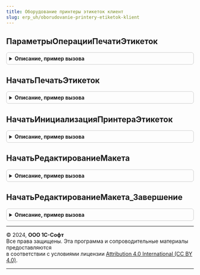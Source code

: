 ```yaml
---
title: Оборудование принтеры этикеток клиент
slug: erp_uh/oborudovanie-printery-etiketok-klient
---
```



## ПараметрыОперацииПечатиЭтикеток
<details style="margin: 1em 0; padding: 0.5em; border: 1px solid #ccc; border-radius: 6px;">

<summary style="font-weight: bold; cursor: pointer;">Описание, пример вызова</summary>

```bsl

// Заполняет структуру дополнительных параметров операции на Оборудовании.
//
// Параметры:
//  ОписаниеЭтикеткиВXML - Строка - XML описание макета этикетки
//  ДанныеДляПечати - Массив
//
// Возвращаемое значение:
//  Структура.
//
Функция ПараметрыОперацииПечатиЭтикеток(ОписаниеЭтикеткиВXML = Неопределено, ДанныеДляПечати = Неопределено) Экспорт
```

Пример вызова
```bsl
Результат = ОборудованиеПринтерыЭтикетокКлиент.ПараметрыОперацииПечатиЭтикеток(ОписаниеЭтикеткиВXML, ДанныеДляПечати);
```
</details>

## НачатьПечатьЭтикеток
<details style="margin: 1em 0; padding: 0.5em; border: 1px solid #ccc; border-radius: 6px;">

<summary style="font-weight: bold; cursor: pointer;">Описание, пример вызова</summary>

```bsl

// Начать печать этикеток.
//
// Параметры:
//   ОповещениеПриЗавершении - ОписаниеОповещения - оповещение при завершении.
//   ИдентификаторКлиента    - ФормаКлиентскогоПриложения -идентификатор формы.
//   ИдентификаторУстройства - СправочникСсылка.ПодключаемоеОборудование - идентификатор устройства, если неопределенно - будет предложен выбор.
//   ПараметрыОперации       - Структура - параметры выполнения операции.
//   ДополнительныеПараметры - Структура - дополнительные команды.
//
Процедура НачатьПечатьЭтикеток(ОповещениеПриЗавершении, ИдентификаторКлиента, ИдентификаторУстройства, ПараметрыОперации, ДополнительныеПараметры = Неопределено) Экспорт
```

Пример вызова
```bsl
ОборудованиеПринтерыЭтикетокКлиент.НачатьПечатьЭтикеток(ОповещениеПриЗавершении, ИдентификаторКлиента, ИдентификаторУстройства, ПараметрыОперации, ДополнительныеПараметры);
```
</details>

## НачатьИнициализацияПринтераЭтикеток
<details style="margin: 1em 0; padding: 0.5em; border: 1px solid #ccc; border-radius: 6px;">

<summary style="font-weight: bold; cursor: pointer;">Описание, пример вызова</summary>

```bsl

// Начать инициализацию принтера этикеток.
//
// Параметры:
//   ОповещениеПриЗавершении - ОписаниеОповещения - оповещение при завершении.
//   ИдентификаторКлиента    - ФормаКлиентскогоПриложения -идентификатор формы.
//   ИдентификаторУстройства - СправочникСсылка.ПодключаемоеОборудование - идентификатор устройства, если неопределенно - будет предложен выбор.
//   ПараметрыОперации       - Структура - параметры выполнения операции.
//   ДополнительныеПараметры - Структура - дополнительные команды.
//
Процедура НачатьИнициализацияПринтераЭтикеток(ОповещениеПриЗавершении, ИдентификаторКлиента, ИдентификаторУстройства, ПараметрыОперации = Неопределено, ДополнительныеПараметры = Неопределено) Экспорт
```

Пример вызова
```bsl
ОборудованиеПринтерыЭтикетокКлиент.НачатьИнициализацияПринтераЭтикеток(ОповещениеПриЗавершении, ИдентификаторКлиента, ИдентификаторУстройства, ПараметрыОперации, ДополнительныеПараметры);
```
</details>

## НачатьРедактированиеМакета
<details style="margin: 1em 0; padding: 0.5em; border: 1px solid #ccc; border-radius: 6px;">

<summary style="font-weight: bold; cursor: pointer;">Описание, пример вызова</summary>

```bsl

// Начать редактирование макета.
//
// Параметры:
//  ОповещениеПриЗавершенииРедактирования - ОписаниеОповещения
//  ОписаниеЭтикеткиВXML - Строка - XML описание макета этикетки
//  АдресХранилищаСКД - Строка
//  АдресМакета - Строка
//
Процедура НачатьРедактированиеМакета(ОповещениеПриЗавершенииРедактирования, ОписаниеЭтикеткиВXML, АдресХранилищаСКД, АдресМакета = "") Экспорт
```

Пример вызова
```bsl
ОборудованиеПринтерыЭтикетокКлиент.НачатьРедактированиеМакета(ОповещениеПриЗавершенииРедактирования, ОписаниеЭтикеткиВXML, АдресХранилищаСКД, АдресМакета);
```
</details>

## НачатьРедактированиеМакета_Завершение
<details style="margin: 1em 0; padding: 0.5em; border: 1px solid #ccc; border-radius: 6px;">

<summary style="font-weight: bold; cursor: pointer;">Описание, пример вызова</summary>

```bsl

// Завершение редактирования макета
//
// Параметры:
//  Результат - Структура
//  ДополнительныеПараметры - Структура
//
Процедура НачатьРедактированиеМакета_Завершение(Результат, ДополнительныеПараметры) Экспорт
```

Пример вызова
```bsl
ОборудованиеПринтерыЭтикетокКлиент.НачатьРедактированиеМакета_Завершение(Результат, ДополнительныеПараметры) 
```
</details>

---

© 2024, **ООО 1С-Софт**  
Все права защищены. Эта программа и сопроводительные материалы предоставляются  
в соответствии с условиями лицензии [Attribution 4.0 International (CC BY 4.0)](https://creativecommons.org/licenses/by/4.0/legalcode).

---
